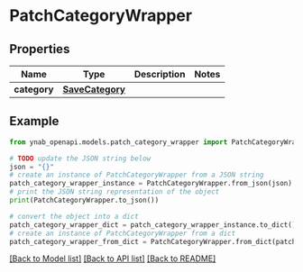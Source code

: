 # PatchCategoryWrapper


## Properties

Name | Type | Description | Notes
------------ | ------------- | ------------- | -------------
**category** | [**SaveCategory**](SaveCategory.md) |  | 

## Example

```python
from ynab_openapi.models.patch_category_wrapper import PatchCategoryWrapper

# TODO update the JSON string below
json = "{}"
# create an instance of PatchCategoryWrapper from a JSON string
patch_category_wrapper_instance = PatchCategoryWrapper.from_json(json)
# print the JSON string representation of the object
print(PatchCategoryWrapper.to_json())

# convert the object into a dict
patch_category_wrapper_dict = patch_category_wrapper_instance.to_dict()
# create an instance of PatchCategoryWrapper from a dict
patch_category_wrapper_from_dict = PatchCategoryWrapper.from_dict(patch_category_wrapper_dict)
```
[[Back to Model list]](../README.md#documentation-for-models) [[Back to API list]](../README.md#documentation-for-api-endpoints) [[Back to README]](../README.md)


